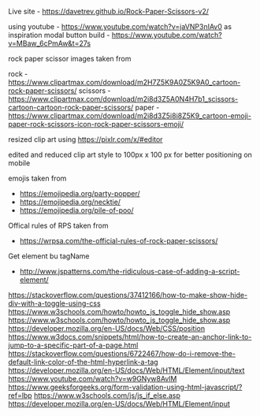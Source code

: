 Live site - https://davetrev.github.io/Rock-Paper-Scissors-v2/



using youtube - https://www.youtube.com/watch?v=jaVNP3nIAv0 as inspiration
modal button build - https://www.youtube.com/watch?v=MBaw_6cPmAw&t=27s

rock paper scissor images taken from 

rock - https://www.clipartmax.com/download/m2H7Z5K9A0Z5K9A0_cartoon-rock-paper-scissors/
scissors - https://www.clipartmax.com/download/m2i8d3Z5A0N4H7b1_scissors-cartoon-cartoon-rock-paper-scissors/
paper - https://www.clipartmax.com/download/m2i8d3Z5i8i8Z5K9_cartoon-emoji-paper-rock-scissors-icon-rock-paper-scissors-emoji/

resized clip art using https://pixlr.com/x/#editor

edited and reduced clip art style to 100px x 100 px for better positioning on mobile

emojis taken from 
- https://emojipedia.org/party-popper/
- https://emojipedia.org/necktie/
- https://emojipedia.org/pile-of-poo/

Offical rules of RPS taken from 
- https://wrpsa.com/the-official-rules-of-rock-paper-scissors/

Get element bu tagName
- http://www.jspatterns.com/the-ridiculous-case-of-adding-a-script-element/

https://stackoverflow.com/questions/37412166/how-to-make-show-hide-div-with-a-toggle-using-css
https://www.w3schools.com/howto/howto_js_toggle_hide_show.asp
https://www.w3schools.com/howto/howto_js_toggle_hide_show.asp
https://developer.mozilla.org/en-US/docs/Web/CSS/position
https://www.w3docs.com/snippets/html/how-to-create-an-anchor-link-to-jump-to-a-specific-part-of-a-page.html
https://stackoverflow.com/questions/6722467/how-do-i-remove-the-default-link-color-of-the-html-hyperlink-a-tag
https://developer.mozilla.org/en-US/docs/Web/HTML/Element/input/text
https://www.youtube.com/watch?v=w9GNyw8AvlM
https://www.geeksforgeeks.org/form-validation-using-html-javascript/?ref=lbp
https://www.w3schools.com/js/js_if_else.asp
https://developer.mozilla.org/en-US/docs/Web/HTML/Element/input
